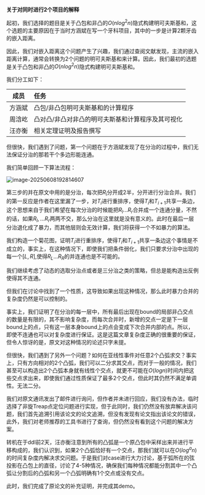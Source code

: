 **关于对同时进行2个项目的解释**

起初，我们选择的题目是关于凸包和非凸的$O(nlog^2n)$隐式构建明可夫斯基和，这个选题的主要原因在于当时方涵斌在写一个牙科项目，其中的一步是计算2颗牙齿的嵌入距离。

因此，我们对嵌入距离这个问题产生了兴趣，我们通过查阅文献发现，主流的嵌入距离计算，通常会转换为2个问题的明可夫斯基和来计算。因此，我们最初的选题是关于凸包和非凸的$O(nlog^2n)$隐式构建明可夫斯基和。

我们分工如下： 

| 成员   | 任务                                              |
| ------ | :------------------------------------------------ |
| 方涵斌 | 凸包/非凸包明可夫斯基和的计算程序                 |
| 周浛屹 | 凸对凸/非凸对非凸的明可夫斯基和计算程序及其可视化 |
| 汪亦衡 | 相关定理证明及报告撰写                            |

但很快，我们遇到了问题，第一个问题在于方涵斌发现了在分治的过程中，我们无法保证分治的那若干个多边形能连通。

我们简单回顾一下算法流程：

![image-20250608192814607](C:\Users\fhb998244353\AppData\Roaming\Typora\typora-user-images\image-20250608192814607.png)

第三步的并在原文中用的是分治，每次把$R_i$分开成2半，分开进行分治合并。我们的第一反应是作者在这里漏了一步，对$T_i$进行重排序，使得$T_i$和$T_{i+1}$共享一条边，这个思想来自于我们希望在每次分治的时候能把$R_l...R_r$合并成一个连通分量，不然的话，如果$R_l,...R_r$两两不交，那么分治在这里就是没有意义的。此时在最后一层分治退化成了暴力，而其他层则会无效计算，我们将获得一个不如暴力的算法。

我们构造一个菊花图，证明$T_i$进行重排序，使得$T_i$和$T_{i+1}$共享一条边这个事情是不成立的，事实上，在这种情况下，即使我们把条件弱化，我们只要求分治中出现的每一个$[L,R]$,使得$R_L...R_R$的并连通也是不可能的。

我们继续考虑了动态的选取分治点或者是三分治之类的策略，但总是能构造出反例使得其不连通。

但我们在讨论中找到了一个性质，这导致如果出现这种情况，那么此时暴力合并的复杂度仍然是可以控制的。

事实上，我们证明了在分治的每一层中，所有最后出现在bound的局部非凸交点的数量是有限的，其不影响复杂度，而每次合并时，新增的交点一定是下一层bound上的点，只有这一层本身bound上的点会变成下次合并内部的点。所以，即使不连通也可以对复杂度进行保证。这是这篇文章复杂度正确的很重要的保证，但令人惊讶的是，原文对这种情况的论述只字未提。

但很快，我们遇到了另外一个问题？如何在亚线性事件对任意2个凸弧求交？事实上，只有方向相对的2个凸弧，我们可以二分求其交点，而对于一般的情况，我们甚至可以构造出2个凸弧本身就有线性个交点，就更不可能在$O(log n)$时间内把这些交点求出来，即使我们通过性质保证了最多2个交点，但此时其仍然不满足单调性。无法二分。

我们对原文通讯发出了邮件进行询问，但作者并未进行回应，我们没有办法，临时选择了非旋Treap点定位问题进行实现，但于此同时，我们仍然没有放弃解决该问题，我们首先追溯引用该论文的论文追溯，但没有发现有论文指出该论文的错误，此外，我们对老师推荐的工具书进行了查询，但仍然没有看到这个问题的解决方案。

转机在于ddl前2天，汪亦衡注意到所有的凸弧是一个原凸包中采样出来并进行平移构成的，我们认识到，如果2个凸弧恰好有一个交点，那我们就可以在$O(log^an)$的时间复杂度内解决求交问题。于是我们对case进行大力讨论，基于弧所在的弦投影在凸包上的直径，讨论了4-5种情况，确保我们每种情况都能分割其中一个凸弧让分割后的凸弧和另一个凸弧明确有1个交点或没有交点。

此时，我们完成了原论文的补充证明，并完成其demo。